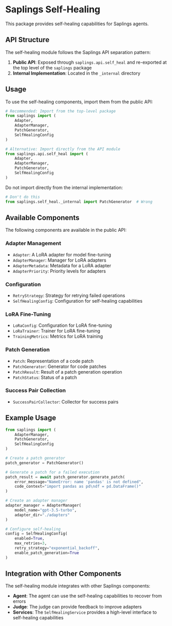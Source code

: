 # Saplings Self-Healing

This package provides self-healing capabilities for Saplings agents.

## API Structure

The self-healing module follows the Saplings API separation pattern:

1. **Public API**: Exposed through `saplings.api.self_heal` and re-exported at the top level of the `saplings` package
2. **Internal Implementation**: Located in the `_internal` directory

## Usage

To use the self-healing components, import them from the public API:

```python
# Recommended: Import from the top-level package
from saplings import (
    Adapter,
    AdapterManager,
    PatchGenerator,
    SelfHealingConfig
)

# Alternative: Import directly from the API module
from saplings.api.self_heal import (
    Adapter,
    AdapterManager,
    PatchGenerator,
    SelfHealingConfig
)
```

Do not import directly from the internal implementation:

```python
# Don't do this
from saplings.self_heal._internal import PatchGenerator  # Wrong
```

## Available Components

The following components are available in the public API:

### Adapter Management

- `Adapter`: A LoRA adapter for model fine-tuning
- `AdapterManager`: Manager for LoRA adapters
- `AdapterMetadata`: Metadata for a LoRA adapter
- `AdapterPriority`: Priority levels for adapters

### Configuration

- `RetryStrategy`: Strategy for retrying failed operations
- `SelfHealingConfig`: Configuration for self-healing capabilities

### LoRA Fine-Tuning

- `LoRaConfig`: Configuration for LoRA fine-tuning
- `LoRaTrainer`: Trainer for LoRA fine-tuning
- `TrainingMetrics`: Metrics for LoRA training

### Patch Generation

- `Patch`: Representation of a code patch
- `PatchGenerator`: Generator for code patches
- `PatchResult`: Result of a patch generation operation
- `PatchStatus`: Status of a patch

### Success Pair Collection

- `SuccessPairCollector`: Collector for success pairs

## Example Usage

```python
from saplings import (
    AdapterManager,
    PatchGenerator,
    SelfHealingConfig
)

# Create a patch generator
patch_generator = PatchGenerator()

# Generate a patch for a failed execution
patch_result = await patch_generator.generate_patch(
    error_message="NameError: name 'pandas' is not defined",
    code_context="import pandas as pd\ndf = pd.DataFrame()"
)

# Create an adapter manager
adapter_manager = AdapterManager(
    model_name="gpt-3.5-turbo",
    adapter_dir="./adapters"
)

# Configure self-healing
config = SelfHealingConfig(
    enabled=True,
    max_retries=3,
    retry_strategy="exponential_backoff",
    enable_patch_generation=True
)
```

## Integration with Other Components

The self-healing module integrates with other Saplings components:

- **Agent**: The agent can use the self-healing capabilities to recover from errors
- **Judge**: The judge can provide feedback to improve adapters
- **Services**: The `SelfHealingService` provides a high-level interface to self-healing capabilities
